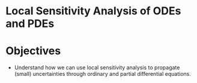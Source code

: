 # Local Sensitivity Analysis of ODEs and PDEs

# Objectives

+ Understand how we can use local sensitivity analysis to propagate (small) uncertainties through ordinary and partial differential equations.